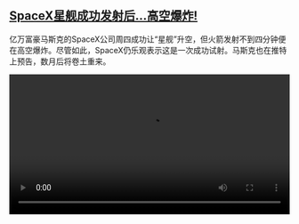 <!--1682075826000-->
[SpaceX星舰成功发射后…高空爆炸!](https://www.dw.com/zh/SpaceX%E6%98%9F%E8%88%B0%E6%88%90%E5%8A%9F%E5%8F%91%E5%B0%84%E5%90%8E%E2%80%A6%E9%AB%98%E7%A9%BA%E7%88%86%E7%82%B8!/a-65396363)
------

<p>亿万富豪马斯克的SpaceX公司周四成功让“星舰”升空，但火箭发射不到四分钟便在高空爆炸。尽管如此，SpaceX仍乐观表示这是一次成功试射。马斯克也在推特上预告，数月后将卷土重来。</small></p><video src="https://tvdownloaddw-a.akamaihd.net/dwtv_video/flv/vdt_zh/2023/bchi230421_001_spacex_01r_AVC_1280x720.mp4" controls style="width:100%"></video>

